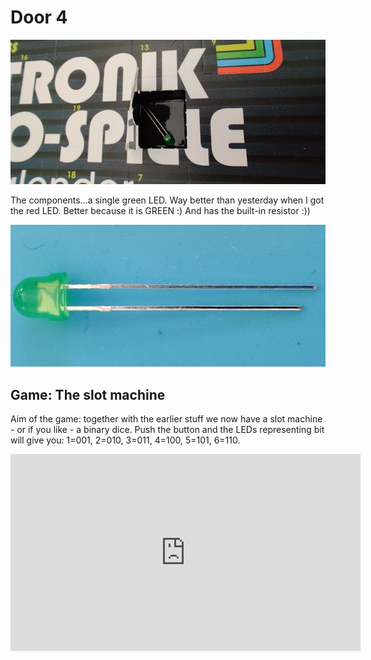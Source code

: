 # Door 4

![door](door.jpg)

The components...a single green LED. Way better than yesterday when I got the red LED. Better because it is GREEN :) And has the built-in resistor :))

![components](components.jpg)

## Game: The slot machine

Aim of the game: together with the earlier stuff we now have a slot machine - or if you like - a binary dice. Push the button and the LEDs representing bit will give you: 1=001, 2=010, 3=011, 4=100, 5=101, 6=110.

<iframe width="560" height="315" src="https://www.youtube.com/embed/Dlih4jI2SjA" frameborder="0" allow="accelerometer; autoplay; encrypted-media; gyroscope; picture-in-picture" allowfullscreen></iframe>